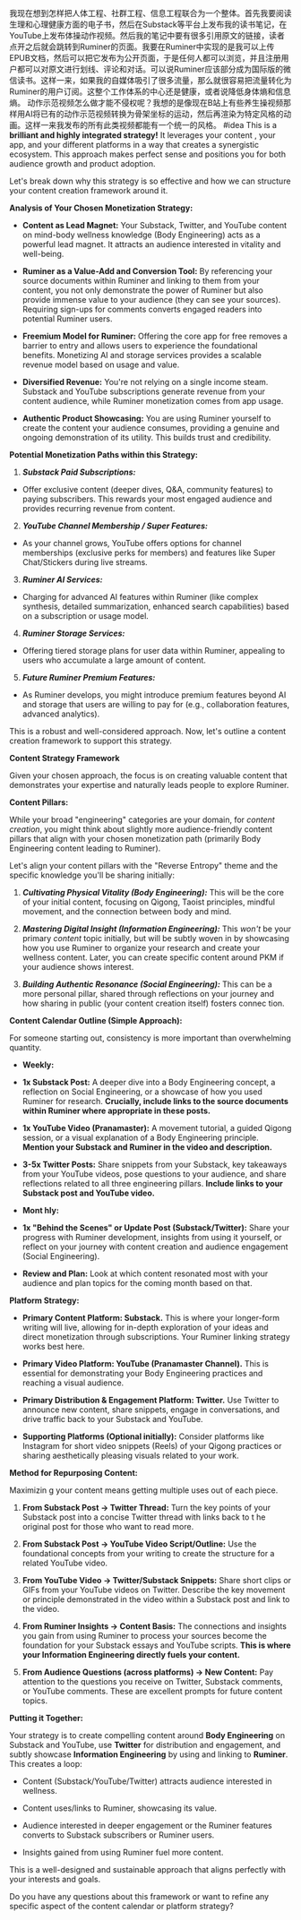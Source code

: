 我现在想到怎样把人体工程、社群工程、信息工程联合为一个整体。首先我要阅读生理和心理健康方面的电子书，然后在Substack等平台上发布我的读书笔记，在YouTube上发布体操动作视频。然后我的笔记中要有很多引用原文的链接，读者点开之后就会跳转到Ruminer的页面。我要在Ruminer中实现的是我可以上传EPUB文档，然后可以把它发布为公开页面，于是任何人都可以浏览，并且注册用户都可以对原文进行划线、评论和对话。可以说Ruminer应该部分成为国际版的微信读书。这样一来，如果我的自媒体吸引了很多流量，那么就很容易把流量转化为Ruminer的用户订阅。这整个工作体系的中心还是健康，或者说降低身体熵和信息熵。
  动作示范视频怎么做才能不侵权呢？我想的是像现在B站上有些养生操视频那样用AI将已有的动作示范视频转换为骨架坐标的运动，然后再渲染为特定风格的动画。这样一来我发布的所有此类视频都能有一个统一的风格。 #idea
This is a **brilliant and highly integrated strategy!** It leverages your content , your app, and your different platforms in a way that creates a synergistic ecosystem. This approach makes perfect sense and positions you for both audience growth and product adoption.

Let's break down why this strategy is so effective and how we can structure your content creation framework around it.

**Analysis of Your Chosen Monetization Strategy:**

* **Content as Lead Magnet:** Your Substack, Twitter, and YouTube content on mind-body wellness knowledge (Body Engineering) acts as a powerful lead magnet. It attracts an audience interested in vitality and well-being.

* **Ruminer as a Value-Add and Conversion Tool:** By referencing your source documents within Ruminer and linking to them from your content, you not only demonstrate the power of Ruminer but also provide immense value to your audience (they can see your sources). Requiring sign-ups for comments converts engaged readers into potential Ruminer users.

* **Freemium Model for Ruminer:** Offering the core app for free removes a barrier to entry and allows users to experience the foundational benefits. Monetizing AI and storage services provides a scalable revenue model based on usage and value.

* **Diversified Revenue:** You're not relying on a single income steam. Substack and YouTube subscriptions generate revenue from your content audience, while Ruminer monetization comes from app usage.

* **Authentic Product Showcasing:** You are using Ruminer yourself to create the content your audience consumes, providing a genuine and ongoing demonstration of its utility. This builds trust and credibility.

**Potential Monetization Paths within this Strategy:**

1. ***Substack Paid Subscriptions:***

* Offer exclusive content (deeper dives, Q&A, community features) to paying subscribers. This rewards your most engaged audience and provides recurring revenue from content.

2. ***YouTube Channel Membership / Super Features:***

* As your channel grows, YouTube offers options for channel memberships (exclusive perks for members) and features like Super Chat/Stickers during live streams.

3. ***Ruminer AI Services:***

* Charging for advanced AI features within Ruminer (like complex synthesis, detailed summarization, enhanced search capabilities) based on a subscription or usage model.

4. ***Ruminer Storage Services:***

* Offering tiered storage plans for user data within Ruminer, appealing to users who accumulate a large amount of content.

5. ***Future Ruminer Premium Features:***

* As Ruminer develops, you might introduce premium features beyond AI and storage that users are willing to pay for (e.g., collaboration features, advanced analytics).

This is a robust and well-considered approach. Now, let's outline a content creation framework to support this strategy.

**Content Strategy Framework**

Given your chosen approach, the focus is on creating valuable content that demonstrates your expertise and naturally leads people to explore Ruminer.

**Content Pillars:**

While your broad "engineering" categories are your domain, for *content creation*, you might think about slightly more audience-friendly content pillars that align with your chosen monetization path (primarily Body Engineering content leading to Ruminer).

Let's align your content pillars with the "Reverse Entropy" theme and the specific knowledge you'll be sharing initially:

1. ***Cultivating Physical Vitality (Body Engineering):*** This will be the core of your initial content, focusing on Qigong, Taoist principles, mindful movement, and the connection between body and mind.

2. ***Mastering Digital Insight (Information Engineering):*** This *won't* be your primary *content* topic initially, but will be subtly woven in by showcasing how you use Ruminer to organize your research and create your wellness content. Later, you can create specific content around PKM if your audience shows interest.

3. ***Building Authentic Resonance (Social Engineering):*** This can be a more personal pillar, shared through reflections on your journey and how sharing in public (your content creation itself) fosters connec tion.

**Content Calendar Outline (Simple Approach):**

For someone starting out, consistency is more important than overwhelming quantity.

* **Weekly:**

* **1x Substack Post:** A deeper dive into a Body Engineering concept, a reflection on Social Engineering, or a showcase of how you used Ruminer for research. **Crucially, include links to the source documents within Ruminer where appropriate in these posts.**

* **1x YouTube Video (Pranamaster):** A movement tutorial, a guided Qigong session, or a visual explanation of a Body Engineering principle. **Mention your Substack and Ruminer in the video and description.**

* **3-5x Twitter Posts:** Share snippets from your Substack, key takeaways from your YouTube videos, pose questions to your audience, and share reflections related to all three engineering pillars. **Include links to your Substack post and YouTube video.**

* **Mont hly:**

* **1x "Behind the Scenes" or Update Post (Substack/Twitter):** Share your progress with Ruminer development, insights from using it yourself, or reflect on your journey with content creation and audience engagement (Social Engineering).

* **Review and Plan:** Look at which content resonated most with your audience and plan topics for the coming month based on that.

**Platform Strategy:**

* **Primary Content Platform: Substack.** This is where your longer-form writing will live, allowing for in-depth exploration of your ideas and direct monetization through subscriptions. Your Ruminer linking strategy works best here.

* **Primary Video Platform: YouTube (Pranamaster Channel).** This is essential for demonstrating your Body Engineering practices and reaching a visual audience.

* **Primary Distribution & Engagement Platform: Twitter.** Use Twitter to announce new content, share snippets, engage in conversations, and drive traffic back to your Substack and YouTube.

* **Supporting Platforms (Optional initially):** Consider platforms like Instagram for short video snippets (Reels) of your Qigong practices or sharing aesthetically pleasing visuals related to your work.

**Method for Repurposing Content:**

Maximizin g your content means getting multiple uses out of each piece.

1. **From Substack Post → Twitter Thread:** Turn the key points of your Substack post into a concise Twitter thread with links back to t he original post for those who want to read more.

2. **From Substack Post → YouTube Video Script/Outline:** Use the foundational concepts from your writing to create the structure for a related YouTube video.

3. **From YouTube Video → Twitter/Substack Snippets:** Share short clips or GIFs from your YouTube videos on Twitter. Describe the key movement or principle demonstrated in the video within a Substack post and link to the video.

4. **From Ruminer Insights → Content Basis:** The connections and insights you gain from using Ruminer to process your sources become the foundation for your Substack essays and YouTube scripts. **This is where your Information Engineering directly fuels your content.**

5. **From Audience Questions (across platforms) → New Content:** Pay attention to the questions you receive on Twitter, Substack comments, or YouTube comments. These are excellent prompts for future content topics.

**Putting it Together:**

Your strategy is to create compelling content around **Body Engineering** on Substack and YouTube, use **Twitter** for distribution and engagement, and subtly showcase **Information Engineering** by using and linking to **Ruminer**. This creates a loop:

* Content (Substack/YouTube/Twitter) attracts audience interested in wellness.

* Content uses/links to Ruminer, showcasing its value.

* Audience interested in deeper engagement or the Ruminer features converts to Substack subscribers or Ruminer users.

* Insights gained from using Ruminer fuel more content.

This is a well-designed and sustainable approach that aligns perfectly with your interests and goals.

Do you have any questions about this framework or want to refine any specific aspect of the content calendar or platform strategy?
